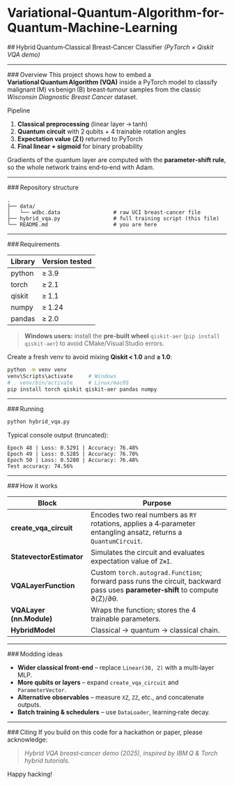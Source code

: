 # Variational-Quantum-Algorithm-for-Quantum-Machine-Learning
\## Hybrid Quantum‑Classical Breast‑Cancer Classifier
*(PyTorch × Qiskit VQA demo)*

---

\### Overview
This project shows how to embed a **Variational Quantum Algorithm (VQA)** inside a PyTorch model to classify malignant (M) vs benign (B) breast‑tumour samples from the classic *Wisconsin Diagnostic Breast Cancer* dataset.

Pipeline

1. **Classical preprocessing** (linear layer → tanh)
2. **Quantum circuit** with 2 qubits + 4 trainable rotation angles
3. **Expectation value  ⟨Z I⟩** returned to PyTorch
4. **Final linear + sigmoid** for binary probability

Gradients of the quantum layer are computed with the **parameter‑shift rule**, so the whole network trains end‑to‑end with Adam.

---

\### Repository structure

```
.
├── data/
│   └── wdbc.data                 # raw UCI breast‑cancer file
├── hybrid_vqa.py                 # full training script (this file)
└── README.md                     # you are here
```

---

\### Requirements

| Library | Version tested |
| ------- | -------------- |
| python  | ≥ 3.9          |
| torch   | ≥ 2.1          |
| qiskit  | ≥ 1.1          |
| numpy   | ≥ 1.24         |
| pandas  | ≥ 2.0          |

> **Windows users:** install the **pre‑built wheel** `qiskit-aer` (`pip install qiskit-aer`) to avoid CMake/Visual Studio errors.

Create a fresh venv to avoid mixing **Qiskit < 1.0** and **≥ 1.0**:

```bash
python -m venv venv
venv\Scripts\activate     # Windows
# . venv/bin/activate     # Linux/macOS
pip install torch qiskit qiskit-aer pandas numpy
```

---

\### Running

```bash
python hybrid_vqa.py
```

Typical console output (truncated):

```
Epoch 48 | Loss: 0.5291 | Accuracy: 76.48%
Epoch 49 | Loss: 0.5285 | Accuracy: 76.70%
Epoch 50 | Loss: 0.5280 | Accuracy: 76.48%
Test accuracy: 74.56%
```

---

\### How it works

| Block                    | Purpose                                                                                                                     |
| ------------------------ | --------------------------------------------------------------------------------------------------------------------------- |
| **create\_vqa\_circuit** | Encodes two real numbers as `RY` rotations, applies a 4‑parameter entangling ansatz, returns a `QuantumCircuit`.            |
| **StatevectorEstimator** | Simulates the circuit and evaluates expectation value of `Z⊗I`.                                                             |
| **VQALayerFunction**     | Custom `torch.autograd.Function`; forward pass runs the circuit, backward pass uses **parameter‑shift** to compute ∂⟨Z⟩/∂θ. |
| **VQALayer (nn.Module)** | Wraps the function; stores the 4 trainable parameters.                                                                      |
| **HybridModel**          | Classical → quantum → classical chain.                                                                                      |

---

\### Modding ideas

* **Wider classical front‑end** – replace `Linear(30, 2)` with a multi‑layer MLP.
* **More qubits or layers** – expand `create_vqa_circuit` and `ParameterVector`.
* **Alternative observables** – measure `XZ`, `ZZ`, etc., and concatenate outputs.
* **Batch training & schedulers** – use `DataLoader`, learning‑rate decay.

---

\### Citing
If you build on this code for a hackathon or paper, please acknowledge:

> *Hybrid VQA breast‑cancer demo (2025), inspired by IBM Q & Torch hybrid tutorials.*

Happy hacking!
